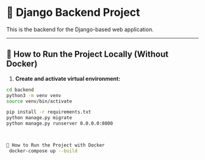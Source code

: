 # 🐍 Django Backend Project

This is the backend for the Django-based web application.

---

## 🚀 How to Run the Project Locally (Without Docker)

1. **Create and activate virtual environment:**

```bash
cd backend
python3 -m venv venv
source venv/bin/activate

pip install -r requirements.txt
python manage.py migrate
python manage.py runserver 0.0.0.0:8000



🐳 How to Run the Project with Docker
 docker-compose up --build

